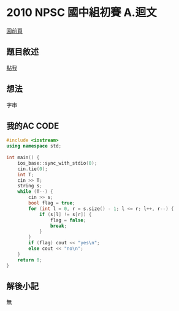 # 2010 NPSC 國中組初賽 A.迴文
[回前頁](https://whaleon120.github.io/blogs/info/main)
## 題目敘述
[點我](http://www.tcgs.tc.edu.tw:1218/ShowProblem?problemid=g066)
## 想法
字串
## 我的AC CODE
``` cpp
#include <iostream>  
using namespace std;  
   
int main() {  
    ios_base::sync_with_stdio(0);  
    cin.tie(0);  
    int T;  
    cin >> T;  
    string s;  
    while (T--) {  
        cin >> s;  
        bool flag = true;  
        for (int l = 0, r = s.size() - 1; l <= r; l++, r--) {  
            if (s[l] != s[r]) {  
                flag = false;  
                break;  
            }  
        }  
        if (flag) cout << "yes\n";  
        else cout << "no\n";  
    }  
    return 0;  
}  

``` 
## 解後小記
無    
